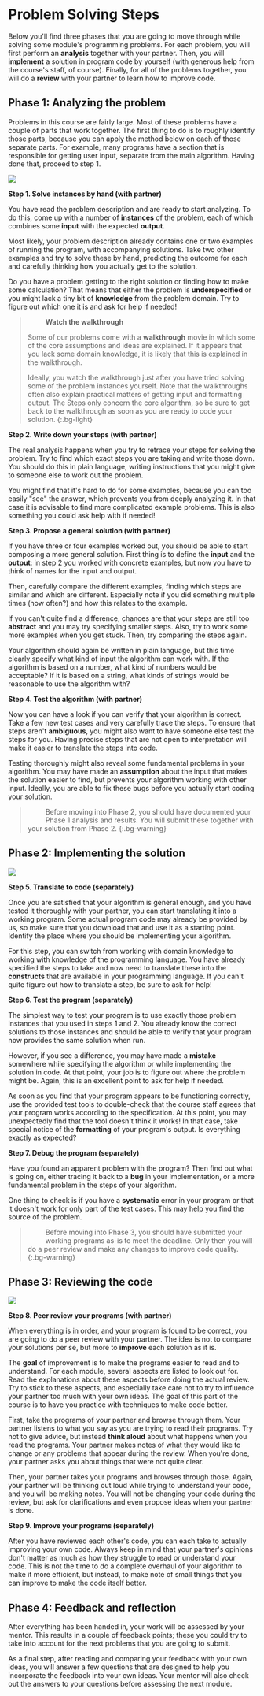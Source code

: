 # Problem Solving Steps

Below you'll find three phases that you are going to move through while solving some module's programming problems. For each problem, you will first perform an **analysis** together with your partner. Then, you will **implement** a solution in program code by yourself (with generous help from the course's staff, of course). Finally, for all of the problems together, you will do a **review** with your partner to learn how to improve code.

## Phase 1: Analyzing the problem

Problems in this course are fairly large. Most of these problems have a couple of parts that work together. The first thing to do is to roughly identify those parts, because you can apply the method below on each of those separate parts. For example, many programs have a section that is responsible for getting user input, separate from the main algorithm. Having done that, proceed to step 1.

![](problemsolving.png)

**Step 1. Solve instances by hand (with partner)**

You have read the problem description and are ready to start analyzing. To do this, come up with a number of **instances** of the problem, each of which combines some **input** with the expected **output**.

Most likely, your problem description already contains one or two examples of running the program, with accompanying solutions. Take two other examples and try to solve these by hand, predicting the outcome for each and carefully thinking how you actually get to the solution.

Do you have a problem getting to the right solution or finding how to make some calculation? That means that either the problem is **underspecified** or you might lack a tiny bit of **knowledge** from the problem domain. Try to figure out which one it is and ask for help if needed!

> <svg class="bi" width="24" height="24" fill="currentColor" size="24x24" style="svertical-align:-0.255em; float:left; margin-right:0.75rem;"><use xlink:href="/icons/bootstrap-icons.svg#info-circle"></use></svg>
>
> **Watch the walkthrough**
> 
> Some of our problems come with a **walkthrough** movie in which some of the core assumptions and ideas are explained. If it appears that you lack some domain knowledge, it is likely that this is explained in the walkthrough.
> 
> Ideally, you watch the walkthrough just after you have tried solving some of the problem instances yourself. Note that the walkthroughs often also explain practical matters of getting input and formatting output. The Steps only concern the core algorithm, so be sure to get back to the walkthrough as soon as you are ready to code your solution.
{:.bg-light}


**Step 2. Write down your steps (with partner)**

The real analysis happens when you try to retrace your steps for solving the problem. Try to find which exact steps you are taking and write those down. You should do this in plain language, writing instructions that you might give to someone else to work out the problem.

You might find that it's hard to do for some examples, because you can too easily "see" the answer, which prevents you from deeply analyzing it. In that case it is advisable to find more complicated example problems. This is also something you could ask help with if needed!

**Step 3. Propose a general solution (with partner)**

If you have three or four examples worked out, you should be able to start composing a more general solution. First thing is to define the **input** and the **output**: in step 2 you worked with concrete examples, but now you have to think of names for the input and output.

Then, carefully compare the different examples, finding which steps are similar and which are different. Especially note if you did something multiple times (how often?) and how this relates to the example.

If you can't quite find a difference, chances are that your steps are still too **abstract** and you may try specifying smaller steps. Also, try to work some more examples when you get stuck. Then, try comparing the steps again.

Your algorithm should again be written in plain language, but this time clearly specify what kind of input the algorithm can work with. If the algorithm is based on a number, what kind of numbers would be acceptable? If it is based on a string, what kinds of strings would be reasonable to use the algorithm with?

**Step 4. Test the algorithm (with partner)**

Now you can have a look if you can verify that your algorithm is correct. Take a few new test cases and very carefully trace the steps. To ensure that steps aren't **ambiguous**, you might also want to have someone else test the steps for you. Having precise steps that are not open to interpretation will make it easier to translate the steps into code.

Testing thoroughly might also reveal some fundamental problems in your algorithm. You may have made an **assumption** about the input that makes the solution easier to find, but prevents your algorithm working with other input. Ideally, you are able to fix these bugs before you actually start coding your solution.

> <svg class="bi" width="24" height="24" fill="currentColor" size="24x24" style="svertical-align:-0.255em; float:left; margin-right:0.75rem;"><use xlink:href="/icons/bootstrap-icons.svg#exclamation-triangle"></use></svg>
>
> Before moving into Phase 2, you should have documented your Phase 1 analysis and results. You will submit these together with your solution from Phase 2.
{:.bg-warning}


## Phase 2: Implementing the solution

![](implementation.png)

**Step 5. Translate to code (separately)**

Once you are satisfied that your algorithm is general enough, and you have tested it thoroughly with your partner, you can start translating it into a working program. Some actual program code may already be provided by us, so make sure that you download that and use it as a starting point. Identify the place where you should be implementing your algorithm.

For this step, you can switch from working with domain knowledge to working with knowledge of the programming language. You have already specified the steps to take and now need to translate these into the **constructs** that are available in your programming language. If you can't quite figure out how to translate a step, be sure to ask for help!

**Step 6. Test the program (separately)**

The simplest way to test your program is to use exactly those problem instances that you used in steps 1 and 2. You already know the correct solutions to those instances and should be able to verify that your program now provides the same solution when run.

However, if you see a difference, you may have made a **mistake** somewhere while specifying the algorithm or while implementing the solution in code. At that point, your job is to figure out where the problem might be. Again, this is an excellent point to ask for help if needed.

As soon as you find that your program appears to be functioning correctly, use the provided test tools to double-check that the course staff agrees that your program works according to the specification. At this point, you may unexpectedly find that the tool doesn't think it works! In that case, take special notice of the **formatting** of your program's output. Is everything exactly as expected?

**Step 7. Debug the program (separately)**

Have you found an apparent problem with the program? Then find out what is going on, either tracing it back to a **bug** in your implementation, or a more fundamental problem in the steps of your algorithm.

One thing to check is if you have a **systematic** error in your program or that it doesn't work for only part of the test cases. This may help you find the source of the problem.

> <svg class="bi" width="24" height="24" fill="currentColor" size="24x24" style="svertical-align:-0.255em; float:left; margin-right:0.75rem;"><use xlink:href="/icons/bootstrap-icons.svg#exclamation-triangle"></use></svg>
>
> Before moving into Phase 3, you should have submitted your working programs as-is to meet the deadline. Only then you will do a peer review and make any changes to improve code quality.
{:.bg-warning}

## Phase 3: Reviewing the code

![](codereview.png)

**Step 8. Peer review your programs (with partner)**

When everything is in order, and your program is found to be correct, you are going to do a peer review with your partner. The idea is not to compare your solutions per se, but more to **improve** each solution as it is.

The **goal** of improvement is to make the programs easier to read and to understand. For each module, several aspects are listed to look out for. Read the explanations about these aspects before doing the actual review. Try to stick to these aspects, and especially take care not to try to influence your partner too much with your own ideas. The goal of this part of the course is to have you practice with techniques to make code better.

First, take the programs of your partner and browse through them. Your partner listens to what you say as you are trying to read their programs. Try not to give advice, but instead **think aloud** about what happens when you read the programs. Your partner makes notes of what they would like to change or any problems that appear during the review. When you're done, your partner asks you about things that were not quite clear.

Then, your partner takes your programs and browses through those. Again, your partner will be thinking out loud while trying to understand your code, and you will be making notes. You will not be changing your code during the review, but ask for clarifications and even propose ideas when your partner is done.

**Step 9. Improve your programs (separately)**

After you have reviewed each other's code, you can each take to actually improving your own code. Always keep in mind that your partner's opinions don't matter as much as how they struggle to read or understand your code. This is not the time to do a complete overhaul of your algorithm to make it more efficient, but instead, to make note of small things that you can improve to make the code itself better.

## Phase 4: Feedback and reflection

After everything has been handed in, your work will be assessed by your mentor. This results in a couple of feedback points; these you could try to take into account for the next problems that you are going to submit.

As a final step, after reading and comparing your feedback with your own ideas, you will answer a few questions that are designed to help you incorporate the feedback into your own ideas. Your mentor will also check out the answers to your questions before assessing the next module.
